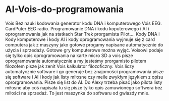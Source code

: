 # AI-Vois-do-programowania
Vois Bez nauki kodowania generator kodu DNA i komputerowego Vois EEG. 
CardPuter EEG radio. 
Programowanie DNA i kodu koputerowego i AI i oprogramowania jak na statkach Star Trek prorgamista Pilot.... 
Kody DNA i Kody komputerowe i kody AI i kody oprogramowania wyjmuje się z card computera jak z maszyny jako gotowe progamy napisane automatycznie do użycia i sprzedaży. 
Gotowe gry komputerowe można wyjąć. 
Voisowi podaje się tylko opis oprogramowania na karte micro SD a vois pisze oprogramowanie automatycznie a my jesteśmy prorgamisto pilotem filozofem pisze jak zenit Vois kalkulator filozoficzny. 
Vois liczy automatycznie software i go generuje bez znajomości programowania pisze się software i AI i kody jak listy miłosne czy meile zwykłym językiem z opisu oprorgramowania. 
Pisze się list do AI. Do Alexy trzeba pisać jako pilota listy miłosne aby coś napisała tu się pisze tylko opis zamuwionego softwera bez miłości na sprzedaż. 
To jest maszynka do softwaru od gwiazdy mnie. 
